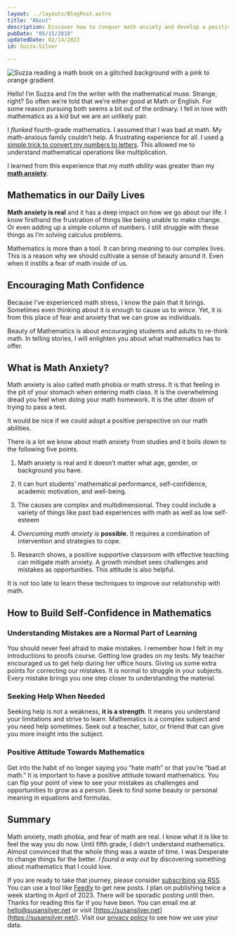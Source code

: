 ```yaml
---
layout: ../layouts/BlogPost.astro
title: "About"
description: Discover how to conquer math anxiety and develop a positive outlook towards mathematics with Suzza, a writer who, despite struggling with the subject as a child, learned to love it. Explore the beauty and personal significance of equations and formulas, and recognize that making mistakes is a natural part of the learning process.
pubDate: "05/15/2018"
updatedDate: 02/14/2023
id: Suzza-Silver

---
```


![Suzza reading a math book on a glitched background with a pink to orange gradient](/img/TW-GLITCH-AVATAR.jpg) 

Hello! I’m Suzza and I’m the writer with the mathematical muse. Strange, right? So often we’re told that we’re either good at Math or English. For some reason pursuing both seems a bit out of the ordinary. I fell in love with mathematics as a kid but we are an unlikely pair.

I _flunked_ fourth-grade mathematics. I assumed that I was bad at math. My math-anxious family couldn’t help. A frustrating experience for all. I used [a simple trick to convert my numbers to letters](https://beautyofmathematics.com/a-writers-illicit-love-affair-with-mathematics/). This allowed me to understand mathematical operations like multiplication.

I learned from this experience that my _math ability_ was greater than my **[math anxiety](https://beautyofmathematics.com/what-math-anxiety-feels-like/)**.


## **Mathematics in our Daily Lives**

**Math anxiety is real** and it has a deep impact on how we go about our life. I know firsthand the frustration of things like being unable to make change.  Or even adding up a simple column of numbers. I still struggle with these things as I’m solving calculus problems.

Mathematics is more than a tool. It can bring _meaning_ to our complex lives. This is a reason why we should cultivate a sense of beauty around it. Even when it instills a fear of math inside of us.

## **Encouraging Math Confidence**

Because I’ve experienced math stress, I know the pain that it brings. Sometimes even thinking about it is enough to cause us to _wince_. Yet, it is from this place of fear and anxiety that we can grow as individuals.

Beauty of Mathematics is about encouraging students and adults to re-think math. In telling stories, I will enlighten you about what mathematics has to offer.

## **What is Math Anxiety?**

Math anxiety is also called math phobia or math stress. It is that feeling in the pit of your stomach when entering math class. It is the overwhelming dread you feel when doing your math homework. It is the utter doom of trying to pass a test. 

It would be nice if we could adopt a positive perspective on our math abilities.

There is a lot we know about math anxiety from studies and it boils down to the following five points.

1. Math anxiety is real and it doesn't matter what age, gender, or background you have.

3. It can hurt students' mathematical performance, self-confidence, academic motivation, and well-being.

5. The causes are complex and multidimensional. They could include a variety of things like past bad experiences with math as well as low self-esteem

7. _Overcoming math anxiety_ _is_ **possible.** It requires a combination of intervention and strategies to cope.

9. Research shows, a positive supportive classroom with effective teaching can mitigate math anxiety. A growth mindset sees challenges and mistakes as opportunities. This attitude is also helpful.

It is not too late to learn these techniques to improve our relationship with math.

## **How to Build Self-Confidence in Mathematics**

### **Understanding Mistakes are a Normal Part of Learning**

You should never feel afraid to make mistakes. I remember how I felt in my introductions to proofs course. Getting low grades on my tests. My teacher encouraged us to get help during her office hours. Giving us some extra points for correcting our mistakes. It is normal to struggle in your subjects. Every mistake brings you one step closer to understanding the material.

### **Seeking Help When Needed**

Seeking help is not a weakness, **it is a strength**. It means you understand your limitations and strive to learn. Mathematics is a complex subject and you need help sometimes. Seek out a teacher, tutor, or friend that can give you more insight into the subject.

### **Positive Attitude Towards Mathematics**

Get into the habit of no longer saying you “hate math” or that you’re “bad at math.” It is important to have a positive attitude toward mathematics. You can flip your point of view to see your mistakes as challenges and opportunities to grow as a person. Seek to find some beauty or personal meaning in equations and formulas.

## **Summary**

Math anxiety, math phobia, and fear of math are real. I know what it is like to feel the way you do now. Until fifth grade, I didn't understand mathematics. Almost convinced that the whole thing was a waste of time. I was Desperate to change things for the better. _I found a way out_ by discovering something about mathematics that I could love.

If you are ready to take that journey, please consider [subscribing via RSS](/rss.xml). You can use a tool like [Feedly](https://feedly.com/) to get new posts. I plan on publishing twice a week starting in April of 2023. There will be sporadic posting until then. Thanks for reading this far if you have been. You can email me at [hello@susansilver.net](mailto:hello@susansilver.net) or visit [https://susansilver.net](https://susansilver.net/). Visit our [privacy policy](/privacy-policy/) to see how we use your data.


